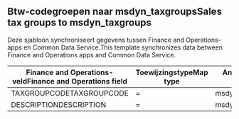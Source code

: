 ## <a name="sales-tax-groups-to-msdyn_taxgroups"></a><span data-ttu-id="b6901-101">Btw-codegroepen naar msdyn_taxgroups</span><span class="sxs-lookup"><span data-stu-id="b6901-101">Sales tax groups to msdyn_taxgroups</span></span>

<span data-ttu-id="b6901-102">Deze sjabloon synchroniseert gegevens tussen Finance and Operations-apps en Common Data Service.</span><span class="sxs-lookup"><span data-stu-id="b6901-102">This template synchronizes data between Finance and Operations apps and Common Data Service.</span></span>

<span data-ttu-id="b6901-103">Finance and Operations-veld</span><span class="sxs-lookup"><span data-stu-id="b6901-103">Finance and Operations field</span></span> | <span data-ttu-id="b6901-104">Toewijzingstype</span><span class="sxs-lookup"><span data-stu-id="b6901-104">Map type</span></span> | <span data-ttu-id="b6901-105">Ander Dynamics 365-veld</span><span class="sxs-lookup"><span data-stu-id="b6901-105">Other Dynamics 365 field</span></span> | <span data-ttu-id="b6901-106">Standaardwaarde</span><span class="sxs-lookup"><span data-stu-id="b6901-106">Default value</span></span>
---|---|---|---
<span data-ttu-id="b6901-107">TAXGROUPCODE</span><span class="sxs-lookup"><span data-stu-id="b6901-107">TAXGROUPCODE</span></span> | = | <span data-ttu-id="b6901-108">msdyn_name</span><span class="sxs-lookup"><span data-stu-id="b6901-108">msdyn_name</span></span> | 
<span data-ttu-id="b6901-109">DESCRIPTION</span><span class="sxs-lookup"><span data-stu-id="b6901-109">DESCRIPTION</span></span> | = | <span data-ttu-id="b6901-110">msdyn_description</span><span class="sxs-lookup"><span data-stu-id="b6901-110">msdyn_description</span></span> | 
